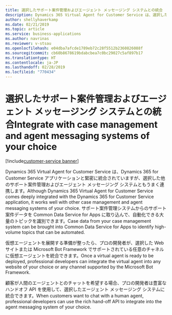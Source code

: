 ```yaml
---
title: 選択したサポート案件管理およびエージェント メッセージング システムとの統合
description: Dynamics 365 Virtual Agent for Customer Service は、選択したサポート案件管理およびエージェント メッセージング システムとうまく連携します。
author: shellyhaverkamp
ms.date: 02/21/2019
ms.topic: article
ms.service: business-applications
ms.author: navrinas
ms.reviewer: v-stsau
ms.openlocfilehash: e04dba7afcde1789eb72c28f5512b2360826088f
ms.sourcegitcommit: cb60b8678619bdabcbea7c0bc29027c5af897b17
ms.translationtype: HT
ms.contentlocale: ja-JP
ms.lasthandoff: 02/28/2019
ms.locfileid: "770434"
---
```

# <a name="integrate-with-case-management-and-agent-messaging-systems-of-your-choice"></a><span data-ttu-id="6b10f-103">選択したサポート案件管理およびエージェント メッセージング システムとの統合</span><span class="sxs-lookup"><span data-stu-id="6b10f-103">Integrate with case management and agent messaging systems of your choice</span></span>
[!include[customer-service banner](../../../includes/customer-service.md)]


<span data-ttu-id="6b10f-104">Dynamics 365 Virtual Agent for Customer Service は、Dynamics 365 for Customer Service アプリケーションと緊密に統合されていますが、選択した他のサポート案件管理およびエージェント メッセージング システムともうまく連携します。</span><span class="sxs-lookup"><span data-stu-id="6b10f-104">Although Dynamics 365 Virtual Agent for Customer Service comes deeply integrated with the Dynamics 365 for Customer Service application, it works well with other case management and agent messaging systems of your choice.</span></span> <span data-ttu-id="6b10f-105">サポート案件管理システムからのサポート案件データを Common Data Service for Apps に取り込んで、自動化できる大量のトピックを識別できます。</span><span class="sxs-lookup"><span data-stu-id="6b10f-105">Case data from your case management system can be brought into Common Data Service for Apps to identify high-volume topics that can be automated.</span></span>

<span data-ttu-id="6b10f-106">仮想エージェントを展開する準備が整ったら、プロの開発者が、選択した Web サイトまたは Microsoft Bot Framework でサポートされている任意のチャネルに仮想エージェントを統合できます。</span><span class="sxs-lookup"><span data-stu-id="6b10f-106">Once a virtual agent is ready to be deployed, professional developers can integrate the virtual agent into any website of your choice or any channel supported by the Microsoft Bot Framework.</span></span>

<span data-ttu-id="6b10f-107">顧客が人間のエージェントとのチャットを希望する場合、プロの開発者は豊富なハンドオフ API を使用して、選択したエージェント メッセージング システムに統合できます。</span><span class="sxs-lookup"><span data-stu-id="6b10f-107">When customers want to chat with a human agent, professional developers can use the rich hand-off API to integrate into the agent messaging system of your choice.</span></span>
